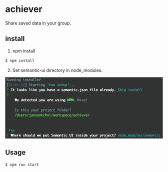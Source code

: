 # achiever
Share saved data in your group.

## install

1. npm install
~~~javascript
$ npm install
~~~

2. Set semantic-ui directory in node_modules.

![alt text](./static/readme/semantic-ui_path.png)


## Usage
~~~javscript
$ npm run start
~~~

